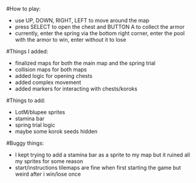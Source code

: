 #How to play:
- use UP, DOWN, RIGHT, LEFT to move around the map
- press SELECT to open the chest and BUTTON A to collect the armor
- currently, enter the spring via the bottom right corner, enter the pool with the armor to win, enter without it to lose

#Things I added:
- finalized maps for both the main map and the spring trial
- collision maps for both maps
- added logic for opening chests
- added complex movement
- added markers for interacting with chests/koroks

#Things to add:
- LotM/blupee sprites
- stamina bar
- spring trial logic
- maybe some korok seeds hidden

#Buggy things:
- I kept trying to add a stamina bar as a sprite to my map but it ruined all my sprites for some reason
- start/instructions tilemaps are fine when first starting the game but weird after i win/lose once
